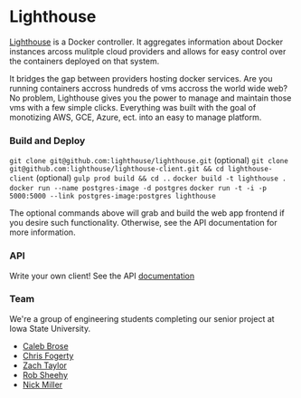 Lighthouse
==============

[Lighthouse](https://lighthouse.github.io) is a Docker controller. It aggregates information about Docker instances arcoss mulitple cloud providers and allows for easy control over the containers deployed on that system.

It bridges the gap between providers hosting docker services. Are you running containers accross hundreds of vms accross the world wide web? No problem, Lighthouse gives you the power to manage and maintain those vms with a few simple clicks. Everything was built with the goal of monotizing AWS, GCE, Azure, ect. into an easy to manage platform.

### Build and Deploy

`git clone git@github.com:lighthouse/lighthouse.git`
(optional) `git clone git@github.com:lighthouse/lighthouse-client.git && cd lighthouse-client`
(optional) `gulp prod build && cd ..`
`docker build -t lighthouse .`
`docker run --name postgres-image -d postgres`
`docker run -t -i -p 5000:5000 --link postgres-image:postgres lighthouse`

The optional commands above will grab and build the web app frontend if you desire such functionality. Otherwise, see the API documentation for more information.

### API

Write your own client! See the API [documentation](https://github.com/lighthouse/lighthouse/wiki/API-Design)

### Team

We're a group of engineering students completing our senior project at Iowa State University.

* [Caleb Brose](https://github.com/cmbrose)
* [Chris Fogerty](https://github.com/chfogerty)
* [Zach Taylor](https://github.com/zach-taylor)
* [Rob Sheehy](https://github.com/theMagicalKarp)
* [Nick Miller](https://github.com/ngmiller)
